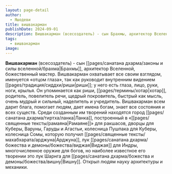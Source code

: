 ```yaml
---
layout: page-detail
author:
  - Яшодеви
title: вишвакарман
publishDate: 2024-09-01
description: Вишвакарман (всесоздатель) - сын Брахмы, архитектор Вселенной, божественный мастер. Вишвакарман охватывает все своим взглядом, именуется «отцом глаза», так как руководит внутренним видением риши.
tags:
  - вишвакарман
image:
---
```

**Вишвакарман** (всесоздатель) - сын [[pages/санатана дхарма/законы и силы вселенной/брахма|Брахмы]], архитектор Вселенной, божественный мастер. Вишвакарман охватывает все своим взглядом, именуется «отцом глаза», так как руководит внутренним видением [[pages/традиция/сиддхи/риши|риши]]; у него есть глаза, лицо, руки, ноги, крылья. Он упоминается как риши, [[pages/термины/хотар|хотар]], родитель, повелитель речи, щедрый покровитель, быстрый как мысль, очень мудрый и сильный, наделитель и учредитель. Вишвакарман всем дарит блага, помогает людям, дает имена богам, знает все состояния и всех существ. Среди созданным им творений находятся город [[pages/санатана дхарма/тиртха/ланка|Ланка]], построенный в «[[pages/священные тексты/рамаяна|Рамаяне]]» для ракшасов, дворцы для Куберы, Варуны, Гаруды и Агастьи, колесница Пушпака для Куберы, колесница Сомы, которую получил [[pages/священные тексты/махабхарата/арджуна|Арджуна]], лук [[pages/санатана дхарма/божества и демоны/божества/виджая|Виджая]] для Индры, многочисленное оружие для богов, но наиболее известное его творении это лук Шарнга для [[pages/санатана дхарма/божества и демоны/божества/вишну|Вишну]]. Открыл людям науку архитектуры и механики.

